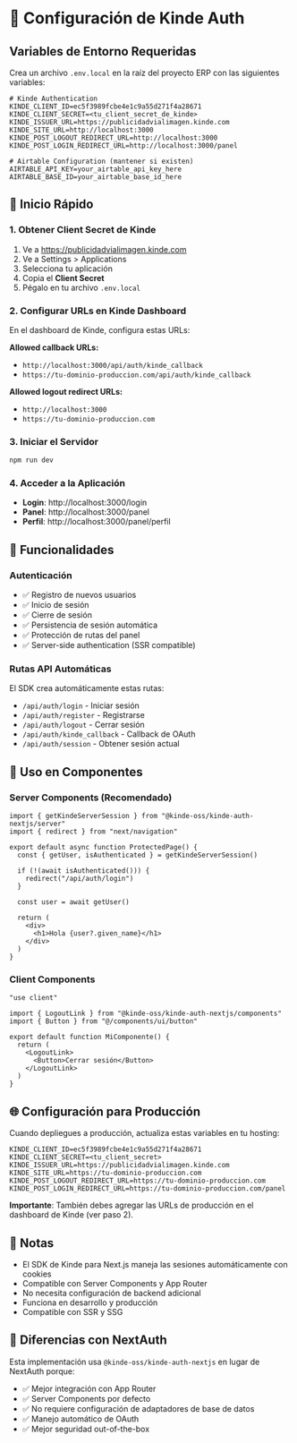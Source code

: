 # 🔐 Configuración de Kinde Auth

## Variables de Entorno Requeridas

Crea un archivo `.env.local` en la raíz del proyecto ERP con las siguientes variables:

```env
# Kinde Authentication
KINDE_CLIENT_ID=ec5f3989fcbe4e1c9a55d271f4a28671
KINDE_CLIENT_SECRET=<tu_client_secret_de_kinde>
KINDE_ISSUER_URL=https://publicidadvialimagen.kinde.com
KINDE_SITE_URL=http://localhost:3000
KINDE_POST_LOGOUT_REDIRECT_URL=http://localhost:3000
KINDE_POST_LOGIN_REDIRECT_URL=http://localhost:3000/panel

# Airtable Configuration (mantener si existen)
AIRTABLE_API_KEY=your_airtable_api_key_here
AIRTABLE_BASE_ID=your_airtable_base_id_here
```

## 🚀 Inicio Rápido

### 1. Obtener Client Secret de Kinde

1. Ve a https://publicidadvialimagen.kinde.com
2. Ve a Settings > Applications
3. Selecciona tu aplicación
4. Copia el **Client Secret**
5. Pégalo en tu archivo `.env.local`

### 2. Configurar URLs en Kinde Dashboard

En el dashboard de Kinde, configura estas URLs:

**Allowed callback URLs:**
- `http://localhost:3000/api/auth/kinde_callback`
- `https://tu-dominio-produccion.com/api/auth/kinde_callback`

**Allowed logout redirect URLs:**
- `http://localhost:3000`
- `https://tu-dominio-produccion.com`

### 3. Iniciar el Servidor

```bash
npm run dev
```

### 4. Acceder a la Aplicación

- **Login**: http://localhost:3000/login
- **Panel**: http://localhost:3000/panel
- **Perfil**: http://localhost:3000/panel/perfil

## 🔑 Funcionalidades

### Autenticación
- ✅ Registro de nuevos usuarios
- ✅ Inicio de sesión
- ✅ Cierre de sesión
- ✅ Persistencia de sesión automática
- ✅ Protección de rutas del panel
- ✅ Server-side authentication (SSR compatible)

### Rutas API Automáticas

El SDK crea automáticamente estas rutas:
- `/api/auth/login` - Iniciar sesión
- `/api/auth/register` - Registrarse
- `/api/auth/logout` - Cerrar sesión
- `/api/auth/kinde_callback` - Callback de OAuth
- `/api/auth/session` - Obtener sesión actual

## 🔐 Uso en Componentes

### Server Components (Recomendado)

```tsx
import { getKindeServerSession } from "@kinde-oss/kinde-auth-nextjs/server"
import { redirect } from "next/navigation"

export default async function ProtectedPage() {
  const { getUser, isAuthenticated } = getKindeServerSession()
  
  if (!(await isAuthenticated())) {
    redirect("/api/auth/login")
  }

  const user = await getUser()
  
  return (
    <div>
      <h1>Hola {user?.given_name}</h1>
    </div>
  )
}
```

### Client Components

```tsx
"use client"

import { LogoutLink } from "@kinde-oss/kinde-auth-nextjs/components"
import { Button } from "@/components/ui/button"

export default function MiComponente() {
  return (
    <LogoutLink>
      <Button>Cerrar sesión</Button>
    </LogoutLink>
  )
}
```

## 🌐 Configuración para Producción

Cuando depliegues a producción, actualiza estas variables en tu hosting:

```env
KINDE_CLIENT_ID=ec5f3989fcbe4e1c9a55d271f4a28671
KINDE_CLIENT_SECRET=<tu_client_secret>
KINDE_ISSUER_URL=https://publicidadvialimagen.kinde.com
KINDE_SITE_URL=https://tu-dominio-produccion.com
KINDE_POST_LOGOUT_REDIRECT_URL=https://tu-dominio-produccion.com
KINDE_POST_LOGIN_REDIRECT_URL=https://tu-dominio-produccion.com/panel
```

**Importante**: También debes agregar las URLs de producción en el dashboard de Kinde (ver paso 2).

## 📝 Notas

- El SDK de Kinde para Next.js maneja las sesiones automáticamente con cookies
- Compatible con Server Components y App Router
- No necesita configuración de backend adicional
- Funciona en desarrollo y producción
- Compatible con SSR y SSG

## 🔄 Diferencias con NextAuth

Esta implementación usa `@kinde-oss/kinde-auth-nextjs` en lugar de NextAuth porque:
- ✅ Mejor integración con App Router
- ✅ Server Components por defecto
- ✅ No requiere configuración de adaptadores de base de datos
- ✅ Manejo automático de OAuth
- ✅ Mejor seguridad out-of-the-box
